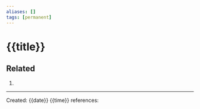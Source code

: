 ```yaml
---
aliases: []
tags: [permanent]
---
```


# {{title}}


## Related

1. 

---
Created: {{date}} {{time}}
references:
